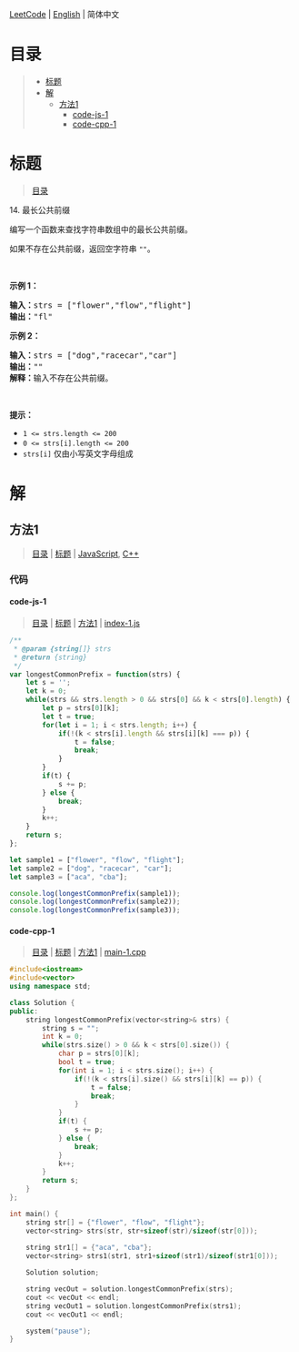 [LeetCode](../README.CN.md) | [English](./README.md) | 简体中文

# 目录

>- [标题](#标题)
>- [解](#解)
>    - [方法1](#方法1)
>        - [code-js-1](#code-js-1)
>        - [code-cpp-1](#code-cpp-1)

# 标题

>[目录](#目录)

14.&nbsp;最长公共前缀

<p>编写一个函数来查找字符串数组中的最长公共前缀。</p>

<p>如果不存在公共前缀，返回空字符串&nbsp;<code>""</code>。</p>

<p>&nbsp;</p>

<p><strong>示例 1：</strong></p>

<pre>
<strong>输入：</strong>strs = ["flower","flow","flight"]
<strong>输出：</strong>"fl"
</pre>

<p><strong>示例 2：</strong></p>

<pre>
<strong>输入：</strong>strs = ["dog","racecar","car"]
<strong>输出：</strong>""
<strong>解释：</strong>输入不存在公共前缀。</pre>

<p>&nbsp;</p>

<p><strong>提示：</strong></p>

<ul>
	<li><code>1 &lt;= strs.length &lt;= 200</code></li>
	<li><code>0 &lt;= strs[i].length &lt;= 200</code></li>
	<li><code>strs[i]</code> 仅由小写英文字母组成</li>
</ul>


# 解

## 方法1

>[目录](#目录) | [标题](#标题) | [JavaScript](#code-js-1), [C++](#code-cpp-1)

### 代码

#### code-js-1

>[目录](#目录) | [标题](#标题) | [方法1](#方法1) | [index-1.js](./index-1.js "index-1.js")

```JavaScript
/**
 * @param {string[]} strs
 * @return {string}
 */
var longestCommonPrefix = function(strs) {
    let s = '';
    let k = 0;
    while(strs && strs.length > 0 && strs[0] && k < strs[0].length) {
        let p = strs[0][k];
        let t = true;
        for(let i = 1; i < strs.length; i++) {
            if(!(k < strs[i].length && strs[i][k] === p)) {
                t = false;
                break;
            }
        }
        if(t) {
            s += p;
        } else {
            break;
        }
        k++;
    }
    return s;
};

let sample1 = ["flower", "flow", "flight"];
let sample2 = ["dog", "racecar", "car"];
let sample3 = ["aca", "cba"];

console.log(longestCommonPrefix(sample1));
console.log(longestCommonPrefix(sample2));
console.log(longestCommonPrefix(sample3));

```

#### code-cpp-1

>[目录](#目录) | [标题](#标题) | [方法1](#方法1) | [main-1.cpp](./main-1.cpp "main-1.cpp")

```C++
#include<iostream>
#include<vector>
using namespace std;

class Solution {
public:
    string longestCommonPrefix(vector<string>& strs) {
        string s = "";
        int k = 0;
        while(strs.size() > 0 && k < strs[0].size()) {
            char p = strs[0][k];
            bool t = true;
            for(int i = 1; i < strs.size(); i++) {
                if(!(k < strs[i].size() && strs[i][k] == p)) {
                    t = false;
                    break;
                }
            }
            if(t) {
                s += p;
            } else {
                break;
            }
            k++;
        }
        return s;
    }
};

int main() {
    string str[] = {"flower", "flow", "flight"};
    vector<string> strs(str, str+sizeof(str)/sizeof(str[0]));
    
    string str1[] = {"aca", "cba"};
    vector<string> strs1(str1, str1+sizeof(str1)/sizeof(str1[0]));

    Solution solution;

    string vecOut = solution.longestCommonPrefix(strs);
    cout << vecOut << endl;
    string vecOut1 = solution.longestCommonPrefix(strs1);
    cout << vecOut1 << endl;

    system("pause");
}
```

